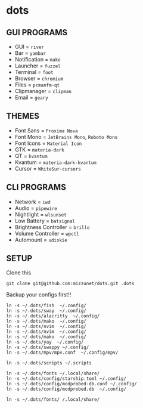 # dots
## GUI PROGRAMS
* GUI = `river`
* Bar = `yambar`
* Notification = `mako`
* Launcher = `fuzzel`
* Terminal = `foot`
* Browser = `chromium`
* Files = `pcmanfm-qt`
* Clipmanager = `clipman`
* Email = `geary`

## THEMES
* Font Sans = `Proxima Nova`
* Font Mono = `JetBrains Mono`, `Roboto Mono`
* Font Icons = `Material Icon`
* GTK = `materia-dark`
* QT = `kvantum`
* Kvantum = `materia-dark-kvantum`
* Cursor = `WhiteSur-cursors`

## CLI PROGRAMS
* Network = `iwd`
* Audio = `pipewire`
* Nightlight = `wlsunset`
* Low Battery = `batsignal`
* Brightness Controller = `brillo`
* Volume Controller = `wpctl`
* Automount = `udiskie`

## SETUP
Clone this 
```
git clone git@github.com:mizzunet/dots.git .dots
```
Backup your configs first!!
```
ln -s ~/.dots/fish  ~/.config/
ln -s ~/.dots/sway  ~/.config/
ln -s ~/.dots/alacritty  ~/.config/
ln -s ~/.dots/mako  ~/.config/
ln -s ~/.dots/nvim  ~/.config/
ln -s ~/.dots/nvim  ~/.config/
ln -s ~/.dots/mako  ~/.config/
ln -s ~/.dots/yay  ~/.config/
ln -s ~/.dots/swappy ~/.config/
ln -s ~/.dots/mpv/mpv.conf  ~/.config/mpv/

ln -s ~/.dots/scripts ~/.scripts

ln -s ~/.dots/fonts ~/.local/share/
ln -s ~/.dots/config/starship.toml ~/.config/
ln -s ~/.dots/config/modprobed-db.conf ~/.config/
ln -s ~/.dots/config/modprobed.db  ~/.config/

ln -s ~/.dots/fonts/ /.local/share/
```
